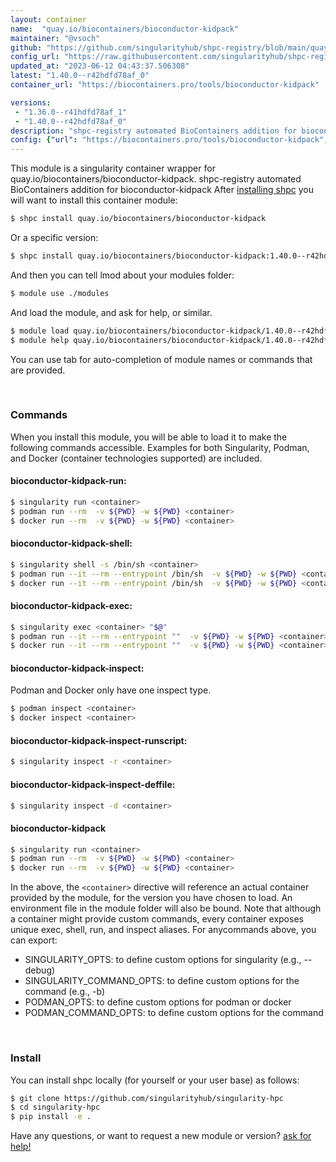 ```yaml
---
layout: container
name:  "quay.io/biocontainers/bioconductor-kidpack"
maintainer: "@vsoch"
github: "https://github.com/singularityhub/shpc-registry/blob/main/quay.io/biocontainers/bioconductor-kidpack/container.yaml"
config_url: "https://raw.githubusercontent.com/singularityhub/shpc-registry/main/quay.io/biocontainers/bioconductor-kidpack/container.yaml"
updated_at: "2023-06-12 04:43:37.506308"
latest: "1.40.0--r42hdfd78af_0"
container_url: "https://biocontainers.pro/tools/bioconductor-kidpack"

versions:
 - "1.36.0--r41hdfd78af_1"
 - "1.40.0--r42hdfd78af_0"
description: "shpc-registry automated BioContainers addition for bioconductor-kidpack"
config: {"url": "https://biocontainers.pro/tools/bioconductor-kidpack", "maintainer": "@vsoch", "description": "shpc-registry automated BioContainers addition for bioconductor-kidpack", "latest": {"1.40.0--r42hdfd78af_0": "sha256:9cb882b8c17b44b36d12a6d4d2277f21433482cab06d3cc5ff7f6a9849249d2e"}, "tags": {"1.36.0--r41hdfd78af_1": "sha256:45e2d4f2680162a3ea42081c52833d42f4162171453b1c52cba40c86221f6d5a", "1.40.0--r42hdfd78af_0": "sha256:9cb882b8c17b44b36d12a6d4d2277f21433482cab06d3cc5ff7f6a9849249d2e"}, "docker": "quay.io/biocontainers/bioconductor-kidpack"}
---
```


This module is a singularity container wrapper for quay.io/biocontainers/bioconductor-kidpack.
shpc-registry automated BioContainers addition for bioconductor-kidpack
After [installing shpc](#install) you will want to install this container module:


```bash
$ shpc install quay.io/biocontainers/bioconductor-kidpack
```

Or a specific version:

```bash
$ shpc install quay.io/biocontainers/bioconductor-kidpack:1.40.0--r42hdfd78af_0
```

And then you can tell lmod about your modules folder:

```bash
$ module use ./modules
```

And load the module, and ask for help, or similar.

```bash
$ module load quay.io/biocontainers/bioconductor-kidpack/1.40.0--r42hdfd78af_0
$ module help quay.io/biocontainers/bioconductor-kidpack/1.40.0--r42hdfd78af_0
```

You can use tab for auto-completion of module names or commands that are provided.

<br>

### Commands

When you install this module, you will be able to load it to make the following commands accessible.
Examples for both Singularity, Podman, and Docker (container technologies supported) are included.

#### bioconductor-kidpack-run:

```bash
$ singularity run <container>
$ podman run --rm  -v ${PWD} -w ${PWD} <container>
$ docker run --rm  -v ${PWD} -w ${PWD} <container>
```

#### bioconductor-kidpack-shell:

```bash
$ singularity shell -s /bin/sh <container>
$ podman run --it --rm --entrypoint /bin/sh  -v ${PWD} -w ${PWD} <container>
$ docker run --it --rm --entrypoint /bin/sh  -v ${PWD} -w ${PWD} <container>
```

#### bioconductor-kidpack-exec:

```bash
$ singularity exec <container> "$@"
$ podman run --it --rm --entrypoint ""  -v ${PWD} -w ${PWD} <container> "$@"
$ docker run --it --rm --entrypoint ""  -v ${PWD} -w ${PWD} <container> "$@"
```

#### bioconductor-kidpack-inspect:

Podman and Docker only have one inspect type.

```bash
$ podman inspect <container>
$ docker inspect <container>
```

#### bioconductor-kidpack-inspect-runscript:

```bash
$ singularity inspect -r <container>
```

#### bioconductor-kidpack-inspect-deffile:

```bash
$ singularity inspect -d <container>
```



#### bioconductor-kidpack

```bash
$ singularity run <container>
$ podman run --rm  -v ${PWD} -w ${PWD} <container>
$ docker run --rm  -v ${PWD} -w ${PWD} <container>
```


In the above, the `<container>` directive will reference an actual container provided
by the module, for the version you have chosen to load. An environment file in the
module folder will also be bound. Note that although a container
might provide custom commands, every container exposes unique exec, shell, run, and
inspect aliases. For anycommands above, you can export:

 - SINGULARITY_OPTS: to define custom options for singularity (e.g., --debug)
 - SINGULARITY_COMMAND_OPTS: to define custom options for the command (e.g., -b)
 - PODMAN_OPTS: to define custom options for podman or docker
 - PODMAN_COMMAND_OPTS: to define custom options for the command

<br>

### Install

You can install shpc locally (for yourself or your user base) as follows:

```bash
$ git clone https://github.com/singularityhub/singularity-hpc
$ cd singularity-hpc
$ pip install -e .
```

Have any questions, or want to request a new module or version? [ask for help!](https://github.com/singularityhub/singularity-hpc/issues)